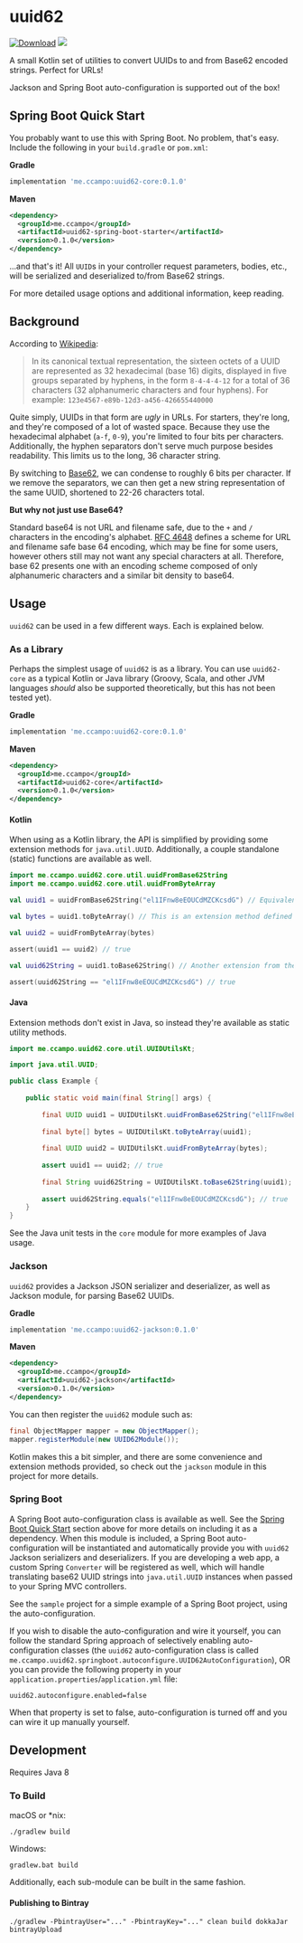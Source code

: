 # uuid62

[![Download](https://api.bintray.com/packages/ccampo133/public/uuid62/images/download.svg)](https://bintray.com/ccampo133/public/uuid62/_latestVersion)
[![](https://github.com/ccampo133/uuid62/workflows/Build%20master/badge.svg)](https://github.com/{owner}/{repo}/actions) 

A small Kotlin set of utilities to convert UUIDs to and from Base62 encoded strings. Perfect for URLs!

Jackson and Spring Boot auto-configuration is supported out of the box!

## Spring Boot Quick Start

You probably want to use this with Spring Boot. No problem, that's easy. Include the following in your `build.gradle` 
or `pom.xml`:

**Gradle**

```groovy
implementation 'me.ccampo:uuid62-core:0.1.0'
```

**Maven**

```xml
<dependency>
  <groupId>me.ccampo</groupId>
  <artifactId>uuid62-spring-boot-starter</artifactId>
  <version>0.1.0</version>
</dependency>
```

...and that's it! All `UUID`s in your controller request parameters, bodies, etc., will be serialized and deserialized 
to/from Base62 strings.

For more detailed usage options and additional information, keep reading.

## Background

According to [Wikipedia](https://en.wikipedia.org/wiki/Universally_unique_identifier#Format):

> In its canonical textual representation, the sixteen octets of a UUID are represented as 32 hexadecimal (base 16) 
digits, displayed in five groups separated by hyphens, in the form `8-4-4-4-12` for a total of 36 characters (32 
alphanumeric characters and four hyphens). For example: `123e4567-e89b-12d3-a456-426655440000`

Quite simply, UUIDs in that form are _ugly_ in URLs. For starters, they're long, and they're composed of a lot of wasted
space. Because they use the hexadecimal alphabet (`a-f`, `0-9`), you're limited to four bits per characters. 
Additionally, the hyphen separators don't serve much purpose besides readability. This limits us to the long, 36
character string.

By switching to [Base62](https://www.wikidata.org/wiki/Q809817), we can condense to roughly 6 bits per character. If we
remove the separators, we can then get a new string representation of the same UUID, shortened to 22-26 characters 
total.

**But why not just use Base64?**

Standard base64 is not URL and filename safe, due to the `+` and `/` characters in the encoding's alphabet. 
[RFC 4648](https://tools.ietf.org/html/rfc4648#section-5) defines a scheme for URL and filename safe base 64 encoding,
which may be fine for some users, however others still may not want any special characters at all. Therefore, base 62 
presents one with an encoding scheme composed of only alphanumeric characters and a similar bit density to base64.

## Usage

`uuid62` can be used in a few different ways. Each is explained below.

### As a Library

Perhaps the simplest usage of `uuid62` is as a library. You can use `uuid62-core` as a typical Kotlin or Java library 
(Groovy, Scala, and other JVM languages _should_ also be supported theoretically, but this has not been tested yet).

**Gradle**

```groovy
implementation 'me.ccampo:uuid62-core:0.1.0'
```

**Maven**

```xml
<dependency>
  <groupId>me.ccampo</groupId>
  <artifactId>uuid62-core</artifactId>
  <version>0.1.0</version>
</dependency>
```

#### Kotlin
When using as a Kotlin library, the API is simplified by providing some extension methods for `java.util.UUID`. 
Additionally, a couple standalone (static) functions are available as well.

```kotlin
import me.ccampo.uuid62.core.util.uuidFromBase62String
import me.ccampo.uuid62.core.util.uuidFromByteArray

val uuid1 = uuidFromBase62String("el1IFnw8eEOUCdMZCKcsdG") // Equivalent to beac91e2-8479-4f38-94d0-3199a0706c67

val bytes = uuid1.toByteArray() // This is an extension method defined in me.ccampo.uuid62.core.util

val uuid2 = uuidFromByteArray(bytes)

assert(uuid1 == uuid2) // true

val uuid62String = uuid1.toBase62String() // Another extension from the same package

assert(uuid62String == "el1IFnw8eEOUCdMZCKcsdG") // true
```

#### Java

Extension methods don't exist in Java, so instead they're available as static utility methods.

```java
import me.ccampo.uuid62.core.util.UUIDUtilsKt;

import java.util.UUID;

public class Example {
    
    public static void main(final String[] args) {
        
        final UUID uuid1 = UUIDUtilsKt.uuidFromBase62String("el1IFnw8eEOUCdMZCKcsdG");
        
        final byte[] bytes = UUIDUtilsKt.toByteArray(uuid1);
        
        final UUID uuid2 = UUIDUtilsKt.uuidFromByteArray(bytes);
        
        assert uuid1 == uuid2; // true
        
        final String uuid62String = UUIDUtilsKt.toBase62String(uuid1);
        
        assert uuid62String.equals("el1IFnw8eEOUCdMZCKcsdG"); // true
    }
}
```

See the Java unit tests in the `core` module for more examples of Java usage.

### Jackson

`uuid62` provides a Jackson JSON serializer and deserializer, as well as Jackson module, for parsing Base62 UUIDs.

**Gradle**

```groovy
implementation 'me.ccampo:uuid62-jackson:0.1.0'
```

**Maven**

```xml
<dependency>
  <groupId>me.ccampo</groupId>
  <artifactId>uuid62-jackson</artifactId>
  <version>0.1.0</version>
</dependency>
```

You can then register the `uuid62` module such as:

```java
final ObjectMapper mapper = new ObjectMapper();
mapper.registerModule(new UUID62Module());
```

Kotlin makes this a bit simpler, and there are some convenience and extension methods provided, so check out the 
`jackson` module in this project for more details.


### Spring Boot

A Spring Boot auto-configuration class is available as well. See the [Spring Boot Quick Start](#spring-boot-quick-start)
section above for more details on including it as a dependency. When this module is included, a Spring Boot 
auto-configuration will be instantiated and automatically provide you with `uuid62` Jackson serializers and 
deserializers. If you are developing a web app, a custom Spring `Converter` will be registered as well, which will
handle translating base62 UUID strings into `java.util.UUID` instances when passed to your Spring MVC controllers.

See the `sample` project for a simple example of a Spring Boot project, using the auto-configuration.

If you wish to disable the auto-configuration and wire it yourself, you can follow the standard Spring approach of
selectively enabling auto-configuration classes (the `uuid62` auto-configuration class is called 
`me.ccampo.uuid62.springboot.autoconfigure.UUID62AutoConfiguration`), OR you can provide the following property in your
`application.properties`/`application.yml` file:

    uuid62.autoconfigure.enabled=false

When that property is set to false, auto-configuration is turned off and you can wire it up manually yourself.

## Development

Requires Java 8

### To Build

macOS or *nix:

    ./gradlew build

Windows:    

    gradlew.bat build
    
Additionally, each sub-module can be built in the same fashion.

#### Publishing to Bintray

    ./gradlew -PbintrayUser="..." -PbintrayKey="..." clean build dokkaJar bintrayUpload

